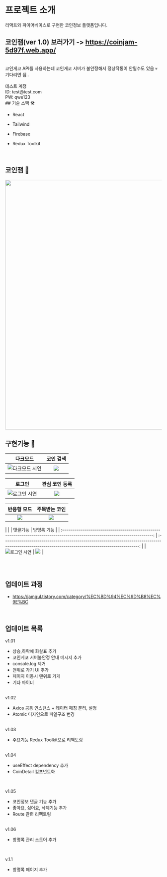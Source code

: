 # 프로젝트 소개 

리액트와 파이어베이스로 구현한 코인정보 플랫폼입니다.
<br>

## 코인잼(ver 1.0) 보러가기 -> https://coinjam-5d97f.web.app/ 

<br>
코인게코 API를 사용하는데 코인게코 서버가 불안정해서 정상작동이 안될수도 있음 💀
<br>
기다리면 됨..
<br><br>
테스트 계정
<br>
ID: test@test.com
<br>
PW: qwe123
<br>
## 기술 스택 🛠

- React
- Tailwind
- Firebase
- Redux Toolkit

  <br>

## 코인잼 💸

<img width="800" src="https://user-images.githubusercontent.com/98381294/217152319-2db7b938-3fbb-440e-8b57-0e1ea09c4089.gif">

<br>



## 구현기능 🦾

|                                                             다크모드                                                              |                                                                   코인 검색                                                                   |
| :---------------------------------------------------------------------------------------------------------------------------: | :--------------------------------------------------------------------------------------------------------------------------------------------------: |
| ![다크모드 시연](https://user-images.githubusercontent.com/98381294/217151401-9dbc9033-d466-4a8d-8c74-88ddf58adb38.gif) | <img src="https://user-images.githubusercontent.com/98381294/217151458-4e34f719-87df-4e17-8a0e-5c05ddde6e45.gif"> |


|                                                             로그인                                                              |                                                                   관심 코인 등록                                                                   |
| :---------------------------------------------------------------------------------------------------------------------------: | :--------------------------------------------------------------------------------------------------------------------------------------------------: |
| ![로그인 시연](https://user-images.githubusercontent.com/98381294/217151486-bb8e9eda-582e-4f26-8f40-762cd52abec2.gif) | <img   src="https://user-images.githubusercontent.com/98381294/217151488-7885ae2d-e204-4382-b476-d0f9e1d4a61a.gif"> |


|                                                             반응형 모드                                                              |                                                                   주목받는 코인                                                                   |
| :---------------------------------------------------------------------------------------------------------------------------: | :--------------------------------------------------------------------------------------------------------------------------------------------------: |
| <img src="https://user-images.githubusercontent.com/98381294/219626413-0420a9df-a1bf-40f4-bcbb-250bb61849b1.gif"> | <img src="https://user-images.githubusercontent.com/98381294/217151489-8ea98a4d-dcbc-4a81-8a54-e46afda0d92e.PNG"> |

|                                                                                                                        | 
|                                                             댓글기능                                                              |                                                                   방명록 기능                                                                   |
| :---------------------------------------------------------------------------------------------------------------------------: | :--------------------------------------------------------------------------------------------------------------------------------------------------: |
| ![로그인 시연](https://user-images.githubusercontent.com/98381294/220040096-4ca71242-38cf-43e9-a960-37bc5dd29250.gif) | <img   src="https://user-images.githubusercontent.com/98381294/220040101-9131a750-a1b6-4f39-8849-2145328d2c19.gif"> |



<br>



<br>

## 업데이트 과정

- https://jamgul.tistory.com/category/%EC%BD%94%EC%9D%B8%EC%9E%BC

<br>

## 업데이트 목록

v1.01

- 상승,하락에 화살표 추가
- 코인게코 서버불안정 안내 메시지 추가
- console.log 제거
- 맨위로 가기 UI 추가
- 페이지 이동시 맨위로 가게
- 기타 마이너
<br>
v1.02

- Axios 공통 인스턴스 + 데이터 페칭 분리, 설정
- Atomic 디자인으로 파일구조 변경

<br>
v1.03

- 주요기능 Redux Toolkit으로 리팩토링

<br>
v1.04

- useEffect dependency 추가
- CoinDetail 컴포넌트화
<br>

v1.05

- 코인정보 댓글 기능 추가
- 좋아요, 싫어요, 삭제기능 추가
- Route 관련 리팩토링
<br>
v1.06

- 방명록 관리 스토어 추가
<br>

v.1.1 

- 방명록 페이지 추가
